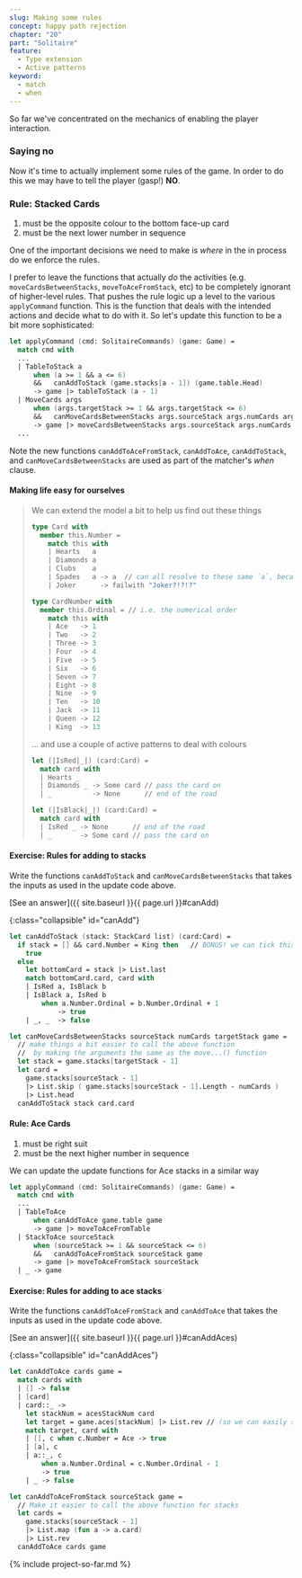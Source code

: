 ```yaml
---
slug: Making some rules
concept: happy path rejection
chapter: "20"
part: "Solitaire"
feature: 
  - Type extension
  - Active patterns
keyword:
  - match
  - when
---
```


So far we've concentrated on the mechanics of enabling the player interaction.

### Saying no

Now it's time to actually implement some rules of the game.  In order to do this we may have to tell the player (gasp!) __NO__.


### Rule: Stacked Cards

1. must be the opposite colour to the bottom face-up card
1. must be the next lower number in sequence

One of the important decisions we need to make is _where_ in the in process do we enforce the rules.

I prefer to leave the functions that actually _do_ the activities (e.g. `moveCardsBetweenStacks`, `moveToAceFromStack`, etc) to be completely ignorant of higher-level rules.  That pushes the rule logic up a level to the various `applyCommand` function. This is the function that deals with the intended actions and decide what to do with it. So let's update this function to be a bit more sophisticated:

```fsharp
let applyCommand (cmd: SolitaireCommands) (game: Game) =
  match cmd with 
  ...
  | TableToStack a
      when (a >= 1 && a <= 6)
      &&   canAddToStack (game.stacks[a - 1]) (game.table.Head)
      -> game |> tableToStack (a - 1)
  | MoveCards args 
      when (args.targetStack >= 1 && args.targetStack <= 6) 
      &&   canMoveCardsBetweenStacks args.sourceStack args.numCards args.targetStack game
      -> game |> moveCardsBetweenStacks args.sourceStack args.numCards args.targetStack
  ...
```

Note the new functions `canAddToAceFromStack`, `canAddToAce`, `canAddToStack`, and `canMoveCardsBetweenStacks` are used as part of the matcher's _when_ clause. 


#### Making life easy for ourselves
> We can extend the model a bit to help us find out these things
> 
> ```fsharp
> type Card with
>   member this.Number =
>     match this with 
>     | Hearts   a    
>     | Diamonds a  
>     | Clubs    a     
>     | Spades   a -> a  // can all resolve to these same `a`, because all the DU parts are the same type
>     | Joker      -> failwith "Joker?!?!?"
> ```
> 
> ```fsharp
> type CardNumber with
>   member this.Ordinal = // i.e. the numerical order
>     match this with 
>     | Ace   -> 1 
>     | Two   -> 2
>     | Three -> 3 
>     | Four  -> 4 
>     | Five  -> 5 
>     | Six   -> 6 
>     | Seven -> 7 
>     | Eight -> 8 
>     | Nine  -> 9 
>     | Ten   -> 10
>     | Jack  -> 11
>     | Queen -> 12 
>     | King  -> 13
> ```
> 
> ... and use a couple of active patterns to deal with colours
> ```fsharp
> let (|IsRed|_|) (card:Card) =
>   match card with 
>   | Hearts _
>   | Diamonds _ -> Some card // pass the card on
>   | _          -> None      // end of the road
> 
> let (|IsBlack|_|) (card:Card) =
>   match card with 
>   | IsRed _ -> None      // end of the road
>   | _       -> Some card // pass the card on
> ```

#### Exercise: Rules for adding to stacks

Write the functions `canAddToStack` and `canMoveCardsBetweenStacks` that takes the inputs as used in the update code above.


[See an answer]({{ site.baseurl }}{{ page.url }}#canAdd)

{:class="collapsible" id="canAdd"}
```fsharp
let canAddToStack (stack: StackCard list) (card:Card) =
  if stack = [] && card.Number = King then   // BONUS! we can tick this off too
    true
  else
    let bottomCard = stack |> List.last
    match bottomCard.card, card with 
    | IsRed a, IsBlack b
    | IsBlack a, IsRed b 
        when a.Number.Ordinal = b.Number.Ordinal + 1
            -> true
    | _, _  -> false

let canMoveCardsBetweenStacks sourceStack numCards targetStack game =
  // make things a bit easier to call the above function
  //  by making the arguments the same as the move...() function
  let stack = game.stacks[targetStack - 1]
  let card = 
    game.stacks[sourceStack - 1] 
    |> List.skip ( game.stacks[sourceStack - 1].Length - numCards )
    |> List.head
  canAddToStack stack card.card
```
#### Rule: Ace Cards

1. must be right suit
1. must be the next higher number in sequence

We can update the update functions for Ace stacks in a similar way

```fsharp
let applyCommand (cmd: SolitaireCommands) (game: Game) =
  match cmd with 
  ...
  | TableToAce
      when canAddToAce game.table game  
      -> game |> moveToAceFromTable
  | StackToAce sourceStack 
      when (sourceStack >= 1 && sourceStack <= 6) 
      &&   canAddToAceFromStack sourceStack game
      -> game |> moveToAceFromStack sourceStack
  | _ -> game
```

#### Exercise: Rules for adding to ace stacks

Write the functions `canAddToAceFromStack` and `canAddToAce` that takes the inputs as used in the update code above.

[See an answer]({{ site.baseurl }}{{ page.url }}#canAddAces)

{:class="collapsible" id="canAddAces"}
```fsharp
let canAddToAce cards game =
  match cards with 
  | [] -> false
  | [card]
  | card::_ ->
    let stackNum = acesStackNum card
    let target = game.aces[stackNum] |> List.rev // (so we can easily see the last card as the "head") 
    match target, card with 
    | [], c when c.Number = Ace -> true
    | [a], c 
    | a::_, c 
        when a.Number.Ordinal = c.Number.Ordinal - 1 
        -> true
    | _ -> false

let canAddToAceFromStack sourceStack game =
  // Make it easier to call the above function for stacks
  let cards = 
    game.stacks[sourceStack - 1] 
    |> List.map (fun a -> a.card)
    |> List.rev
  canAddToAce cards game  
```

{% include project-so-far.md %}
